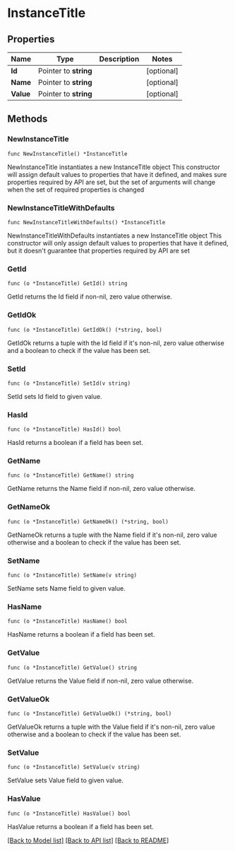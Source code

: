 # InstanceTitle

## Properties

Name | Type | Description | Notes
------------ | ------------- | ------------- | -------------
**Id** | Pointer to **string** |  | [optional] 
**Name** | Pointer to **string** |  | [optional] 
**Value** | Pointer to **string** |  | [optional] 

## Methods

### NewInstanceTitle

`func NewInstanceTitle() *InstanceTitle`

NewInstanceTitle instantiates a new InstanceTitle object
This constructor will assign default values to properties that have it defined,
and makes sure properties required by API are set, but the set of arguments
will change when the set of required properties is changed

### NewInstanceTitleWithDefaults

`func NewInstanceTitleWithDefaults() *InstanceTitle`

NewInstanceTitleWithDefaults instantiates a new InstanceTitle object
This constructor will only assign default values to properties that have it defined,
but it doesn't guarantee that properties required by API are set

### GetId

`func (o *InstanceTitle) GetId() string`

GetId returns the Id field if non-nil, zero value otherwise.

### GetIdOk

`func (o *InstanceTitle) GetIdOk() (*string, bool)`

GetIdOk returns a tuple with the Id field if it's non-nil, zero value otherwise
and a boolean to check if the value has been set.

### SetId

`func (o *InstanceTitle) SetId(v string)`

SetId sets Id field to given value.

### HasId

`func (o *InstanceTitle) HasId() bool`

HasId returns a boolean if a field has been set.

### GetName

`func (o *InstanceTitle) GetName() string`

GetName returns the Name field if non-nil, zero value otherwise.

### GetNameOk

`func (o *InstanceTitle) GetNameOk() (*string, bool)`

GetNameOk returns a tuple with the Name field if it's non-nil, zero value otherwise
and a boolean to check if the value has been set.

### SetName

`func (o *InstanceTitle) SetName(v string)`

SetName sets Name field to given value.

### HasName

`func (o *InstanceTitle) HasName() bool`

HasName returns a boolean if a field has been set.

### GetValue

`func (o *InstanceTitle) GetValue() string`

GetValue returns the Value field if non-nil, zero value otherwise.

### GetValueOk

`func (o *InstanceTitle) GetValueOk() (*string, bool)`

GetValueOk returns a tuple with the Value field if it's non-nil, zero value otherwise
and a boolean to check if the value has been set.

### SetValue

`func (o *InstanceTitle) SetValue(v string)`

SetValue sets Value field to given value.

### HasValue

`func (o *InstanceTitle) HasValue() bool`

HasValue returns a boolean if a field has been set.


[[Back to Model list]](../README.md#documentation-for-models) [[Back to API list]](../README.md#documentation-for-api-endpoints) [[Back to README]](../README.md)


